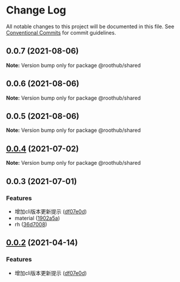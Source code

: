 # Change Log

All notable changes to this project will be documented in this file.
See [Conventional Commits](https://conventionalcommits.org) for commit guidelines.

## 0.0.7 (2021-08-06)

**Note:** Version bump only for package @roothub/shared





## 0.0.6 (2021-08-06)

**Note:** Version bump only for package @roothub/shared





## 0.0.5 (2021-08-06)

**Note:** Version bump only for package @roothub/shared





## [0.0.4](http://gitlab.bighome360.com/frontend/rh/rh.js/compare/@roothub/shared@0.0.3...@roothub/shared@0.0.4) (2021-07-02)

**Note:** Version bump only for package @roothub/shared





## 0.0.3 (2021-07-01)


### Features

* 增加cli版本更新提示 ([df07e0d](http://gitlab.bighome360.com/frontend/rh/rh.js/commit/df07e0d38dc645d2528f9387a89587c0f29165f3))
* material ([1902a5a](http://gitlab.bighome360.com/frontend/rh/rh.js/commit/1902a5a3b395fda3b1fba07d4e654e4eb829ac7f))
* rh ([36d7008](http://gitlab.bighome360.com/frontend/rh/rh.js/commit/36d7008139e96decb8cb90716b6585e581dd9f2f))






## [0.0.2](http://gitlab.bighome360.com/frontend/rh/rh.js/compare/@rh/shared@0.0.1...@rh/shared@0.0.2) (2021-04-14)


### Features

* 增加cli版本更新提示 ([df07e0d](http://gitlab.bighome360.com/frontend/rh/rh.js/commit/df07e0d38dc645d2528f9387a89587c0f29165f3))
